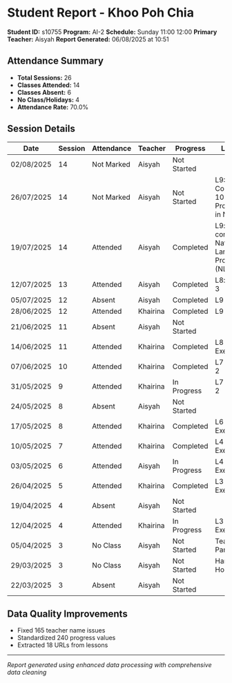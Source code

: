 # Student Report - Khoo Poh Chia
**Student ID:** s10755
**Program:** AI-2
**Schedule:** Sunday 11:00 12:00
**Primary Teacher:** Aisyah
**Report Generated:** 06/08/2025 at 10:51

## Attendance Summary
- **Total Sessions:** 26
- **Classes Attended:** 14
- **Classes Absent:** 6
- **No Class/Holidays:** 4
- **Attendance Rate:** 70.0%

## Session Details
| Date | Session | Attendance | Teacher | Progress | Lesson |
|------|---------|------------|---------|----------|---------|
| 02/08/2025 | 14 | Not Marked | Aisyah | Not Started |  |
| 26/07/2025 | 14 | Not Marked | Aisyah | Not Started | L9: Concept 10 Text Processing in NLP |
| 19/07/2025 | 14 | Attended | Aisyah | Completed | L9: concept 9 Natural Language Processing (NLP) |
| 12/07/2025 | 13 | Attended | Aisyah | Completed | L8: project 3 |
| 05/07/2025 | 12 | Absent | Aisyah | Completed | L9 Project |
| 28/06/2025 | 12 | Attended | Khairina | Completed | L9 Project |
| 21/06/2025 | 11 | Absent | Aisyah | Not Started |  |
| 14/06/2025 | 11 | Attended | Khairina | Completed | L8 Exercise |
| 07/06/2025 | 10 | Attended | Khairina | Completed | L7 Project 2 |
| 31/05/2025 | 9 | Attended | Khairina | In Progress | L7 Project 2 |
| 24/05/2025 | 8 | Absent | Aisyah | Not Started |  |
| 17/05/2025 | 8 | Attended | Khairina | Completed | L6 Exercise |
| 10/05/2025 | 7 | Attended | Khairina | Completed | L4 Exercise  |
| 03/05/2025 | 6 | Attended | Aisyah | In Progress | L4 Exercise  |
| 26/04/2025 | 5 | Attended | Khairina | Completed | L3 Exercise  |
| 19/04/2025 | 4 | Absent | Aisyah | Not Started |  |
| 12/04/2025 | 4 | Attended | Khairina | In Progress | L3 Exercise  |
| 05/04/2025 | 3 | No Class | Aisyah | Not Started | Teacher Parent Day |
| 29/03/2025 | 3 | No Class | Aisyah | Not Started | Hari Raya Holiday |
| 22/03/2025 | 3 | Absent | Aisyah | Not Started |  |

## Data Quality Improvements
- Fixed 165 teacher name issues
- Standardized 240 progress values
- Extracted 18 URLs from lessons

---
*Report generated using enhanced data processing with comprehensive data cleaning*